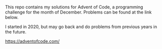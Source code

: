 This repo contains my solutions for Advent of Code, a programming challenge for the month of December. Problems can be found at the link below.

I started in 2020, but may go back and do problems from previous years in the future.

https://adventofcode.com/

